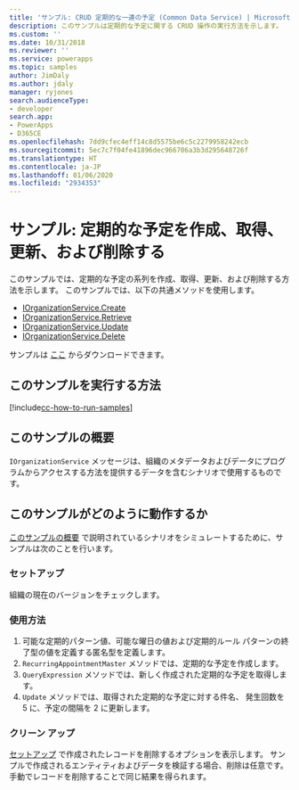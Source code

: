 ```yaml
---
title: 'サンプル: CRUD 定期的な一連の予定 (Common Data Service) | Microsoft Docs'
description: このサンプルは定期的な予定に関する CRUD 操作の実行方法を示します。
ms.custom: ''
ms.date: 10/31/2018
ms.reviewer: ''
ms.service: powerapps
ms.topic: samples
author: JimDaly
ms.author: jdaly
manager: ryjones
search.audienceType:
- developer
search.app:
- PowerApps
- D365CE
ms.openlocfilehash: 7dd9cfec4eff14c8d5575be6c5c2279958242ecb
ms.sourcegitcommit: 5ec7c7f04fe41896dec966706a3b3d295648726f
ms.translationtype: HT
ms.contentlocale: ja-JP
ms.lasthandoff: 01/06/2020
ms.locfileid: "2934353"
---
```

# <a name="sample-create-retrieve-update-and-delete-a-recurring-appointment"></a>サンプル: 定期的な予定を作成、取得、更新、および削除する

このサンプルでは、定期的な予定の系列を作成、取得、更新、および削除する方法を示します。 このサンプルでは、以下の共通メソッドを使用します。

- [IOrganizationService.Create](https://docs.microsoft.com/dotnet/api/microsoft.xrm.sdk.iorganizationservice.create?view=dynamics-general-ce-9)
- [IOrganizationService.Retrieve](https://docs.microsoft.com/dotnet/api/microsoft.xrm.sdk.iorganizationservice.retrieve?view=dynamics-general-ce-9)
- [IOrganizationService.Update](https://docs.microsoft.com/dotnet/api/microsoft.xrm.sdk.iorganizationservice.update?view=dynamics-general-ce-9)
- [IOrganizationService.Delete](https://docs.microsoft.com/dotnet/api/microsoft.xrm.sdk.iorganizationservice.delete?view=dynamics-general-ce-9)

サンプルは [ここ](https://github.com/Microsoft/PowerApps-Samples/tree/master/cds/orgsvc/C%23/CRUDRecurringAppointment) からダウンロードできます。

## <a name="how-to-run-this-sample"></a>このサンプルを実行する方法

[!include[cc-how-to-run-samples](../../includes/cc-how-to-run-samples.md)]

## <a name="what-this-sample-does"></a>このサンプルの概要

`IOrganizationService` メッセージは、組織のメタデータおよびデータにプログラムからアクセスする方法を提供するデータを含むシナリオで使用するものです。

## <a name="how-this-sample-works"></a>このサンプルがどのように動作するか

[このサンプルの概要](#what-this-sample-does) で説明されているシナリオをシミュレートするために、サンプルは次のことを行います。

### <a name="setup"></a>セットアップ

組織の現在のバージョンをチェックします。

### <a name="demonstrate"></a>使用方法

1. 可能な定期的パターン値、可能な曜日の値および定期的ルール パターンの終了型の値を定義する匿名型を定義します。 
1. `RecurringAppointmentMaster` メソッドでは、定期的な予定を作成します。
1. `QueryExpression` メソッドでは、新しく作成された定期的な予定を取得します。
1. `Update` メソッドでは、取得された定期的な予定に対する件名、 発生回数を 5 に、予定の間隔を 2 に更新します。


### <a name="clean-up"></a>クリーン アップ

[セットアップ](#setup) で作成されたレコードを削除するオプションを表示します。 サンプルで作成されるエンティティおよびデータを検証する場合、削除は任意です。 手動でレコードを削除することで同じ結果を得られます。


